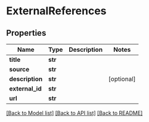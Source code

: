 # ExternalReferences

## Properties
Name | Type | Description | Notes
------------ | ------------- | ------------- | -------------
**title** | **str** |  | 
**source** | **str** |  | 
**description** | **str** |  | [optional] 
**external_id** | **str** |  | 
**url** | **str** |  | 

[[Back to Model list]](../README.md#documentation-for-models) [[Back to API list]](../README.md#documentation-for-api-endpoints) [[Back to README]](../README.md)


